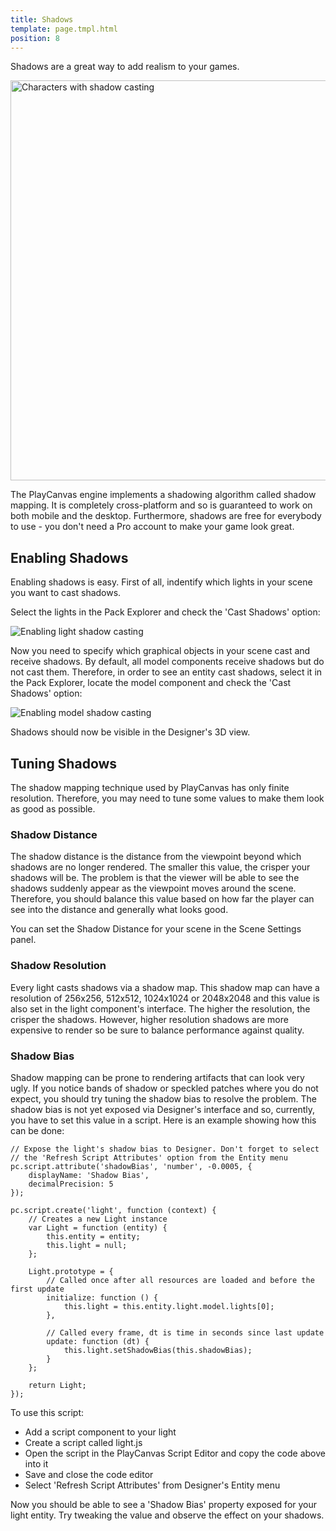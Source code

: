 ```yaml
---
title: Shadows
template: page.tmpl.html
position: 8
---
```


Shadows are a great way to add realism to your games.

<img alt="Characters with shadow casting" width="640" src="/images/shadows/doom3_shadows.png"></img>

The PlayCanvas engine implements a shadowing algorithm called shadow mapping. It is completely cross-platform and so is guaranteed to work on both mobile and the desktop. Furthermore, shadows are free for everybody to use - you don't need a Pro account to make your game look great.

## Enabling Shadows

Enabling shadows is easy. First of all, indentify which lights in your scene you want to cast shadows.

Select the lights in the Pack Explorer and check the 'Cast Shadows' option:

<img alt="Enabling light shadow casting" src="/images/shadows/light_enable_shadows.png"></img>

Now you need to specify which graphical objects in your scene cast and receive shadows. By default, all model components receive shadows but do not cast them. Therefore, in order to see an entity cast shadows, select it in the Pack Explorer, locate the model component and check the 'Cast Shadows' option:

<img alt="Enabling model shadow casting" src="/images/shadows/model_enable_shadows.png"></img>

Shadows should now be visible in the Designer's 3D view.

## Tuning Shadows

The shadow mapping technique used by PlayCanvas has only finite resolution. Therefore, you may need to tune some values to make them look as good as possible.

### Shadow Distance

The shadow distance is the distance from the viewpoint beyond which shadows are no longer rendered. The smaller this value, the crisper your shadows will be. The problem is that the viewer will be able to see the shadows suddenly appear as the viewpoint moves around the scene. Therefore, you should balance this value based on how far the player can see into the distance and generally what looks good.

You can set the Shadow Distance for your scene in the Scene Settings panel.

### Shadow Resolution

Every light casts shadows via a shadow map. This shadow map can have a resolution of 256x256, 512x512, 1024x1024 or 2048x2048 and this value is also set in the light component's interface. The higher the resolution, the crisper the shadows. However, higher resolution shadows are more expensive to render so be sure to balance performance against quality.

### Shadow Bias

Shadow mapping can be prone to rendering artifacts that can look very ugly. If you notice bands of shadow or speckled patches where you do not expect, you should try tuning the shadow bias to resolve the problem. The shadow bias is not yet exposed via Designer's interface and so, currently, you have to set this value in a script. Here is an example showing how this can be done:

~~~javascript~~~
// Expose the light's shadow bias to Designer. Don't forget to select
// the 'Refresh Script Attributes' option from the Entity menu
pc.script.attribute('shadowBias', 'number', -0.0005, {
    displayName: 'Shadow Bias',
    decimalPrecision: 5
});

pc.script.create('light', function (context) {
    // Creates a new Light instance
    var Light = function (entity) {
        this.entity = entity;
        this.light = null;
    };

    Light.prototype = {
        // Called once after all resources are loaded and before the first update
        initialize: function () {
            this.light = this.entity.light.model.lights[0];
        },

        // Called every frame, dt is time in seconds since last update
        update: function (dt) {
            this.light.setShadowBias(this.shadowBias);
        }
    };

    return Light;
});
~~~

To use this script:

* Add a script component to your light
* Create a script called light.js
* Open the script in the PlayCanvas Script Editor and copy the code above into it
* Save and close the code editor
* Select 'Refresh Script Attributes' from Designer's Entity menu

Now you should be able to see a 'Shadow Bias' property exposed for your light entity. Try tweaking the value and observe the effect on your shadows.